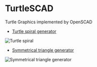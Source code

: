 # TurtleSCAD

Turtle Graphics implemented by OpenSCAD

- [Turtle spiral generator](https://github.com/JustinSDK/TurtleSCAD/blob/master/docs/turtle_spiral.md)

![Turtle spiral](http://thingiverse-production-new.s3.amazonaws.com/renders/d7/6b/27/a1/60/turtle_spiral_preview_featured.JPG)

- [Symmetrical triangle generator](https://github.com/JustinSDK/TurtleSCAD/blob/master/docs/symmetrical_triangle_generator.md)

![Symmetrical triangle generator](http://thingiverse-production-new.s3.amazonaws.com/renders/d4/d4/99/d9/e2/symmetrical_virtual_triangle_preview_featured.JPG)